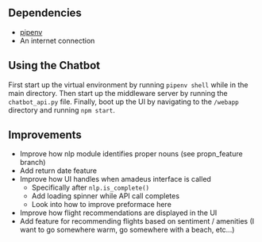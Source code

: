 ## Dependencies
- [pipenv](https://pipenv.pypa.io/en/latest/)
- An internet connection 

## Using the Chatbot

First start up the virtual environment by running `pipenv shell` while in the main directory. Then start up the middleware server by running the `chatbot_api.py` file. Finally, boot up the UI by navigating to the `/webapp` directory and running `npm start`. 

## Improvements 

- Improve how nlp module identifies proper nouns (see propn_feature branch)
- Add return date feature
- Improve how UI handles when amadeus interface is called
    - Specifically after `nlp.is_complete()`
    - Add loading spinner while API call completes
    - Look into how to improve preformace here
- Improve how flight recommendations are displayed in the UI
- Add feature for recommending flights based on sentiment / amenities (I want to go somewhere warm, go somewhere with a beach, etc...)